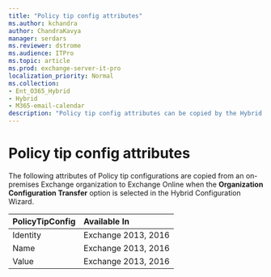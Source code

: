 ```yaml
---
title: "Policy tip config attributes"
ms.author: kchandra
author: ChandraKavya
manager: serdars
ms.reviewer: dstrome
ms.audience: ITPro
ms.topic: article
ms.prod: exchange-server-it-pro
localization_priority: Normal
ms.collection:
- Ent_O365_Hybrid
- Hybrid
- M365-email-calendar
description: "Policy tip config attributes can be copied by the Hybrid Configuration Wizard from your on-premises organization to Exchange Online to help simplify your hybrid deployment"
---
```


# Policy tip config attributes

The following attributes of Policy tip configurations are copied from an on-premises Exchange organization to Exchange Online when the **Organization Configuration Transfer** option is selected in the Hybrid Configuration Wizard.

|**PolicyTipConfig**|**Available In**|
|:-----|:-----|
|Identity|Exchange 2013, 2016|
|Name|Exchange 2013, 2016|
|Value|Exchange 2013, 2016|
